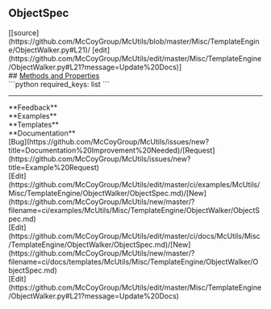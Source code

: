 ## <a id="McUtils.Misc.TemplateEngine.ObjectWalker.ObjectSpec">ObjectSpec</a> 

<div class="docs-source-link" markdown="1">
[[source](https://github.com/McCoyGroup/McUtils/blob/master/Misc/TemplateEngine/ObjectWalker.py#L21)/
[edit](https://github.com/McCoyGroup/McUtils/edit/master/Misc/TemplateEngine/ObjectWalker.py#L21?message=Update%20Docs)]
</div>









<div class="collapsible-section">
 <div class="collapsible-section collapsible-section-header" markdown="1">
## <a class="collapse-link" data-toggle="collapse" href="#methods" markdown="1"> Methods and Properties</a> <a class="float-right" data-toggle="collapse" href="#methods"><i class="fa fa-chevron-down"></i></a>
 </div>
 <div class="collapsible-section collapsible-section-body collapse show" id="methods" markdown="1">
 ```python
required_keys: list
```

 </div>
</div>












---


<div markdown="1" class="text-secondary">
<div class="container">
  <div class="row">
   <div class="col" markdown="1">
**Feedback**   
</div>
   <div class="col" markdown="1">
**Examples**   
</div>
   <div class="col" markdown="1">
**Templates**   
</div>
   <div class="col" markdown="1">
**Documentation**   
</div>
   <div class="col" markdown="1">
   
</div>
   <div class="col" markdown="1">
   
</div>
   <div class="col" markdown="1">
   
</div>
</div>
  <div class="row">
   <div class="col" markdown="1">
[Bug](https://github.com/McCoyGroup/McUtils/issues/new?title=Documentation%20Improvement%20Needed)/[Request](https://github.com/McCoyGroup/McUtils/issues/new?title=Example%20Request)   
</div>
   <div class="col" markdown="1">
[Edit](https://github.com/McCoyGroup/McUtils/edit/master/ci/examples/McUtils/Misc/TemplateEngine/ObjectWalker/ObjectSpec.md)/[New](https://github.com/McCoyGroup/McUtils/new/master/?filename=ci/examples/McUtils/Misc/TemplateEngine/ObjectWalker/ObjectSpec.md)   
</div>
   <div class="col" markdown="1">
[Edit](https://github.com/McCoyGroup/McUtils/edit/master/ci/docs/McUtils/Misc/TemplateEngine/ObjectWalker/ObjectSpec.md)/[New](https://github.com/McCoyGroup/McUtils/new/master/?filename=ci/docs/templates/McUtils/Misc/TemplateEngine/ObjectWalker/ObjectSpec.md)   
</div>
   <div class="col" markdown="1">
[Edit](https://github.com/McCoyGroup/McUtils/edit/master/Misc/TemplateEngine/ObjectWalker.py#L21?message=Update%20Docs)   
</div>
   <div class="col" markdown="1">
   
</div>
   <div class="col" markdown="1">
   
</div>
   <div class="col" markdown="1">
   
</div>
</div>
</div>
</div>